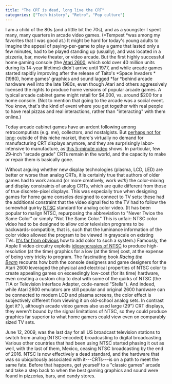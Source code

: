 ```yaml
---
title: "The CRT is dead, long live the CRT"
categories: ["Tech history", "Retro", "Pop culture"]
---
```


I am a child of the 80s (and a little bit the 70s), and as a youngster I spent many, many quarters in arcade video games. (*Tempest *was among my favorites that I was good at.) It might be hard for today's young adults to imagine the appeal of paying-per-game to play a game that lasted only a few minutes, had to be played standing up (usually), and was located in a pizzeria, bar, movie theater, or video arcade. But the first highly successful home gaming console (the [Atari 2600](https://en.wikipedia.org/wiki/Atari_2600), which sold over 40 million units during its 14-year lifetime) didn't arrive until 1977, and while arcade games started rapidly improving after the release of Taito's *Space Invaders *(1980), home games' graphics and sound lagged *far *behind arcade hardware well into the late 1980s, even though Atari and others aggressively licensed the rights to produce home versions of popular arcade games. A typical arcade cabinet game might retail for $4,000, vs. around $200 for a home console. (Not to mention that going to the arcade was a social event. You know, that's the kind of event where you get together with real people to have real pizzas and real interactions, rather than "interacting" with them online.)

Today arcade cabinet games have an ardent following among retrocomputists (e.g. me), collectors, and nostalgists. But [perhaps not for long](http://venturebeat.com/2017/03/03/what-the-death-of-the-crt-display-technology-means-for-classic-arcade-machines/): outside of this niche market, there's virtually no demand for manufacturing CRT displays anymore, and they are surprisingly labor-intensive to manufacture, as [this 5-minute video](https://youtu.be/MsMsZaSz3Fk) shows. In particular, few 29-inch "arcade grade" CRTs remain in the world, and the capacity to make or repair them is basically gone.

Without arguing whether new display technologies (plasma, LCD, LED) are better or worse than analog CRTs, it is certainly true that authors of older games had to work around (or more creatively, work *with*) the color-mixing and display constraints of analog CRTs, which are quite different from those of true discrete-pixel displays. This was especially true when designing games for home game consoles designed to connect to TV sets: these had the additional constraint that the video signal fed to the TV had to follow the somewhat quirky [NTSC](https://en.wikipedia.org/wiki/NTSC) standard for analog color video. (It has been popular to malign NTSC, repurposing the abbreviation to "Never Twice the Same Color" or simply "Not The Same Color." This is unfair: NTSC color video had to be designed to allow color television programs to be backwards-compatible, that is, such that the luminance information of the color video allowed the program to be viewed in grayscale on existing TVs. [It's far from obvious](http://people.ece.cornell.edu/land/courses/ece5760/video/gvworks/GV's%20works%20%20NTSC%20demystified%20-%20Color%20Encoding%20-%20Part%202.htm) how to add color to such a system.) Famously, the Apple II video circuitry exploits [idiosyncrasies of NTSC](http://nerdlypleasures.blogspot.com/2013/09/the-overlooked-artifact-color.html) to produce high-resolution (at the time) graphics for a low (at the time) cost, at the expense of being very tricky to program. The fascinating book *[Racing the Beam](https://mitpress.mit.edu/books/racing-beam)* recounts how both the console designers and game designers for the Atari 2600 leveraged the physical and electrical properties of NTSC color to create appealing games on exceedingly low-cost (for its time) hardware, even creating a custom chip to deal with some of the quirks of NTSC (the TIA or Television Interface Adapter, code-named "Stella"). And indeed, while Atari 2600 emulators are still popular and original 2600 hardware can be connected to modern LCD and plasma screens, the color effect is subjectively different from viewing it on old-school analog sets. In contrast (get it? <groan/>), although arcade video games also used large (29") CRT displays, they weren't bound by the signal limitations of NTSC, so they could produce graphics far superior to what home gamers could view even on comparably sized TV sets.

June 12, 2009, was the last day for all US broadcast television stations to switch from analog (NTSC-encoded) broadcasting to digital broadcasting. Various other countries that had been using NTSC started phasing it out as well, with the last of them, Mexico, ceasing NTSC broadcasting by the end of 2016. NTSC is now effectively a dead standard, and the hardware that was so ubiquitously associated with it---CRTs---is on a path to meet the same fate. Before that happens, get yourself to a "classic games" arcade and take a step back to when the best gaming graphics and sound were found in pizzerias, bars, and candy stores.
